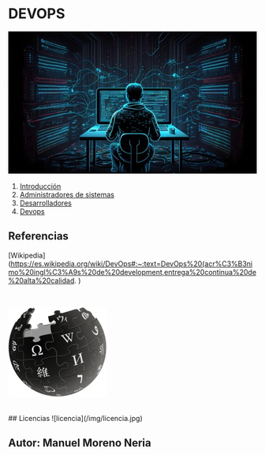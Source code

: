 # DEVOPS
![devops.jpg](/img/devops.jpg)
1. [Introducción](/archivos/introduccion.md)
2. [Administradores de sistemas](/archivos/administracion.md)
3. [Desarrolladores](/archivos/desarrolladores.md)
4. [Devops](/archivos/devops.md)

## Referencias
[Wikipedia](https://es.wikipedia.org/wiki/DevOps#:~:text=DevOps%20(acr%C3%B3nimo%20ingl%C3%A9s%20de%20development,entrega%20continua%20de%20alta%20calidad. )

<br>

![wiki](/img/wiki.png)

<br>
## Licencias
![licencia](/img/licencia.jpg)


## Autor: Manuel Moreno Neria
